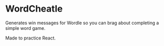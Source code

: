 # WordCheatle

Generates win messages for Wordle so you can brag about completing a simple word game.

Made to practice React.
